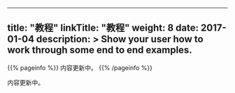 
---
title: "教程"
linkTitle: "教程"
weight: 8
date: 2017-01-04
description: >
  Show your user how to work through some end to end examples.
---

{{% pageinfo %}}
内容更新中。
{{% /pageinfo %}}

内容更新中。


